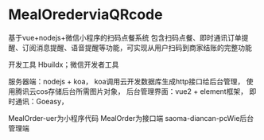 # MealOrederviaQRcode
基于vue+nodejs+微信小程序的扫码点餐系统
包含扫码点餐、即时通讯订单提醒、订阅消息提醒、语音提醒等功能，可实现从用户扫码到商家结账的完整功能

开发工具 Hbuildx；微信开发者工具

服务器端：nodejs + koa，
koa调用云开发数据库生成http接口给后台管理，
使用腾讯云cos存储后台所需图片对象，
后台管理界面：vue2 + element框架，
即时通讯：Goeasy，

MealOrder-uer为小程序代码
MealOrder为接口端
saoma-diancan-pcWie后台管理端
